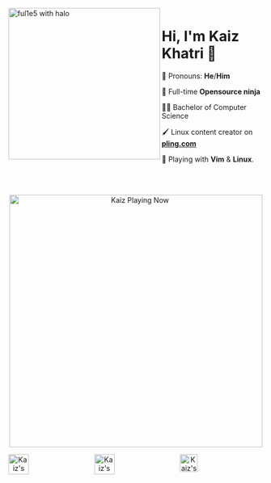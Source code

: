 <br />
<img src="https://i.imgur.com/68mbMBg.gif" align="left" width="300" alt="ful1e5 with halo"/>

# Hi, I'm Kaiz Khatri 👋

💪 Pronouns: **He**/**Him**

💼 Full-time **Opensource ninja**

🧑‍🎓 Bachelor of Computer Science

🖌️ Linux content creator on **[pling.com](https://www.pling.com/u/Kaiz/)**

🤹 Playing with **Vim** & **Linux**.

<br />
<br />

<!-- Now Playing -->

<p align="center">
    <a href="https://kaiz.vercel.app/now-playing?open">
        <img src="https://kaiz.vercel.app/now-playing" width="500px" height="auto" alt="Kaiz Playing Now">
    </a>
</p>

<!-- Socials -->

<div align="center" style="display: flex; justify-content: space-between;">
    <!-- <a href="https://discord.gg/2RjkTNK">
        <img src="https://imgur.com/4Qdbdup.png" width="40" height="40" alt="Kaiz's Discord Server">
    </a> -->
    <a href="https://twitter.com/ful1e5">
        <img src="https://imgur.com/IdhliN5.png" width="40" height="40" alt="Kaiz's Twitter Profile">
    </a>
    <a href="https://open.spotify.com/user/kuabsnz43myhxext1652831e7?si=ELSQNufATIyT33VoobBwCw">
        <img src="https://imgur.com/A20TvSR.png" width="40" height="40" alt="Kaiz's Spotify Playlist">
    </a>
    <a href="https://dev.to/ful1e5">
        <img src="https://d2fltix0v2e0sb.cloudfront.net/dev-rainbow.png" alt="Kaiz's dev.to Profile" height="35" width="35">
    </a>
    <!-- <a href="https://www.twitch.tv/ful1e5">
        <img src="https://imgur.com/ZZ3WVfE.png" width="40" height="40" alt="Twitch">
    </a> -->
<div>
